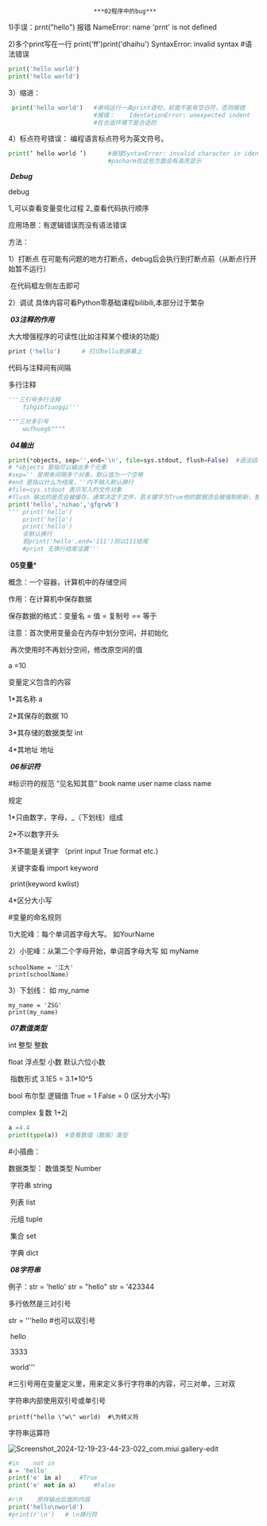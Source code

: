 							***02程序中的bug***

1)手误：prnt("hello")	报错 NameError: name 'prnt' is not defined

2)多个print写在一行	print('ff')print('dhaihu')   	SyntaxError: invalid syntax	#语法错误

```python
print('hello world')
print('hello world')
```

3）缩进：	

```python
 print('hello world') 	#单纯运行一条print语句，前面不能有空白符，否则报错
 						#报错：	IdentationError: unexpected indent    缩进错误：意想不到的缩进
 						#在合适环境下是合适的
```

4）标点符号错误：	编程语言标点符号为英文符号。

```python
print(‘ hello world ’) 		#报错SyntaxError: invalid character in identifier(语法)
					   		#pacharm在这些方面会有高亮显示
```



​										 ***Debug***

debug 	

 1_可以查看变量变化过程		2_查看代码执行顺序

应用场景：有逻辑错误而没有语法错误

方法：

1）打断点	在可能有问题的地方打断点，debug后会执行到打断点前（从断点行开始暂不运行）

​			在代码框左侧左击即可

2）调试	具体内容可看Python零基础课程bilibili,本部分过于繁杂



​										***03注释的作用***

大大增强程序的可读性(比如注释某个模块的功能)

```python
print（'hello') 		# 打印hello到屏幕上
```

代码与注释间有间隔

多行注释

```python
'''三引号多行注释
	fihgibfiuoggi'''

"""三对多引号
	wufhuegb""""
```



​										***04输出***

```python
print(*objects, sep='',end='\n', file=sys.stdout, flush=False)	#语法结构
# *objects 是指可以输出多个元素
#sep='' 是用来间隔多个对象，默认值为一个空格
#end 是指以什么为结尾，''内不输入默认换行
#file=sys.stdout 表示写入的文件对象
#flush 输出的是否会被缓存，通常决定于文件，若关键字为True他的数据流会被强制刷新，整个返回值是无
print('hello','nihao','gfgrwb')
'''	print('hello')
	print('hello')
	print('hello')
	会默认换行
	若print('hello',end='111')则以111结尾
    #print 无换行结尾设置'''
```

​									**05变量***

概念：一个容器，计算机中的存储空间

作用：在计算机中保存数据

保存数据的格式：变量名 = 值		= 复制号	== 等于

注意：首次使用变量会在内存中划分空间，并初始化

​		再次使用时不再划分空间，修改原空间的值

a =10

变量定义包含的内容

1*其名称				a

2*其保存的数据			10

3*其存储的数据类型			int

4*其地址					地址

​							***06标识符***

#标识符的规范       “见名知其意” book name	user name	class name

规定

1*只由数字，字母，_（下划线）组成

2*不以数字开头

3*不能是关键字 （print input True format etc.)

​			关键字查看	import keyword

​							print(keyword kwlist)

4*区分大小写

#变量的命名规则

1)大驼峰：每个单词首字母大写。 如YourName

2）小驼峰：从第二个字母开始，单词首字母大写 如 myName

```
schoolName = '江大'
print(schoolName)
```

3）下划线： 如 my_name

```
my_name = 'ZSG'
print(my_name)
```

​								***07数值类型***

int	整型	整数

float	浮点型	小数 默认六位小数

​		指数形式	3.1E5 = 3.1*10^5

bool	布尔型	逻辑值	True = 1 	False = 0	(区分大小写)

complex	复数  	1+2j

```python
a =4.4
print(type(a))	#查看数值（数据）类型
```

#小插曲：

数据类型：   数值类型	Number

​			字符串		string

​			列表		list

​			元组		tuple

​			集合		set

​			字典		dict



​								***08字符串***

例子：str = 'hello'	str = "hello"	str = '423344

多行依然是三对引号	

str = '''hello			#也可以双引号

​	    hello

​	    3333

​	    world'''

#三引号用在变量定义里，用来定义多行字符串的内容，可三对单，三对双

字符串内部使用双引号或单引号

```
printf("hello \"w\" world)	#\为转义符
```

字符串运算符



![Screenshot_2024-12-19-23-44-23-022_com.miui.gallery-edit](Screenshot_2024-12-19-23-44-23-022_com.miui.gallery-edit-1734676859148-6.jpg)

```python
#in    not in 
a = 'hello'
print('e' in a)		#True
print('e' not in a)		#False

#r\R	原样输出后面的内容
print('hello\nworld')
#print(r'\n')	# \n换行符
```

